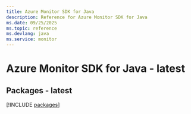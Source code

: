 ```yaml
---
title: Azure Monitor SDK for Java
description: Reference for Azure Monitor SDK for Java
ms.date: 09/25/2025
ms.topic: reference
ms.devlang: java
ms.service: monitor
---
```

# Azure Monitor SDK for Java - latest
## Packages - latest
[!INCLUDE [packages](monitor-index.md)]
